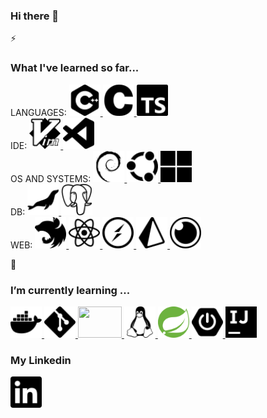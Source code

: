 ### Hi there 👋
⚡<h3>  What I've learned so far...</h3>
<!--
**samoyla/samoyla** is a ✨ _special_ ✨ repository because its `README.md` (this file) appears on your GitHub profile.

Here are some ideas to get you started:

- 🔭 I’m currently working on ...
- 🌱 I’m currently learning 
- 👯 I’m looking to collaborate on ...
- 🤔 I’m looking for help with ...
- 💬 Ask me about ...
- 📫 How to reach me: ...
- 😄 Pronouns: ...
- ⚡ Fun fact: ...
-->

<div>
  
  <div>
    LANGUAGES:
  <a href="https://cplusplus.com/">
    <img height="50" width="50" src="https://github.com/samoyla/logos/blob/main/cplusplus.svg?raw=true""/>
  </a>
  <a href="https://en.wikipedia.org/wiki/C_(programming_language)">
    <img height="50" width="50" src="https://github.com/samoyla/logos/blob/main/c.svg?raw=true"/>
  </a>
    <a href="https://www.typescriptlang.org/">
    <img height="50" width="50" src="https://github.com/samoyla/logos/blob/main/typescript.svg?raw=true"/>
  </a>
  </div>
  
  <div>
    IDE:
  <a href="https://www.vim.org/">
    <img height="50" width="50" src="https://github.com/samoyla/logos/blob/main/vim.svg?raw=true""/>
  </a>
  <a href="https://code.visualstudio.com/">
    <img height="50" width="50" src="https://github.com/samoyla/logos/blob/main/visualstudiocode.svg?raw=true"/>
  </a>
  </div>
  
  <div>
    OS AND SYSTEMS:
   <a href="https://www.debian.org/">
    <img height="50" width="50" src="https://github.com/samoyla/logos/blob/main/debian.svg?raw=true"/>
  </a>
     <a href="https://ubuntu.com/">
    <img height="50" width="50" src="https://github.com/samoyla/logos/blob/main/ubuntu.svg?raw=true"/>
  </a>
     <a href="https://www.microsoft.com/fr-fr/software-download/windows11">
    <img height="50" width="50" src="https://github.com/samoyla/logos/blob/main/windows11.svg?raw=true"/>
  </a>
  </div>
  
  <div>
    DB:
    <a href="https://mariadb.org/">
    <img height="50" width="50" src="https://github.com/samoyla/logos/blob/main/mariadb.svg?raw=true"/>
  </a>
    <a href="https://www.postgresql.org/">
    <img height="50" width="50" src="https://github.com/samoyla/logos/blob/main/postgresql.svg?raw=true"/>
  </a>
  </div>

  <div>
    WEB:
     <a href="https://nestjs.com/">
    <img height="50" width="50" src="https://github.com/samoyla/logos/blob/main/nestjs.svg?raw=true"/>
  </a>
     <a href="https://react.dev/">
    <img height="50" width="50" src="https://github.com/samoyla/logos/blob/main/react.svg?raw=true"/>
  </a>
     <a href="https://socket.io/fr/">
    <img height="50" width="50" src="https://github.com/samoyla/logos/blob/main/socketdotio.svg?raw=true"/>
  </a>
     <a href="https://www.prisma.io/">
    <img height="50" width="50" src="https://github.com/samoyla/logos/blob/main/prisma.svg?raw=true"/>
  </a>
     <a href="https://insomnia.rest/">
    <img height="50" width="50" src="https://github.com/samoyla/logos/blob/main/insomnia.svg?raw=true"/>
  </a>
  </div>
  
</div>


🌱<h3>  I’m currently learning ...</h3>
<div>
  <a href="https://www.docker.com/">
    <img height="50" width="50" src="https://github.com/samoyla/logos/blob/main/docker.svg?raw=true""/>
  </a>
   <a href="https://git-scm.com/">
    <img height="50" width="50" src="https://github.com/samoyla/logos/blob/main/git.svg?raw=true""/>
  </a>
   <a href="https://dev.java/learn/getting-started/">
    <img height="50" width="70" src="https://brandslogos.com/wp-content/uploads/images/java-logo-1.png"/>
  </a>
   <a href="https://www.linux.org/">
    <img height="50" width="50" src="https://github.com/samoyla/logos/blob/main/linux.svg?raw=true""/>
  </a>
  <a href="https://www.spring.io/projects/spring-boot">
    <img height="50" width="50" src="https://github.com/samoyla/logos/blob/main/Spring_Boot.png?raw=true"/>
  </a>
   <a href="https://www.spring.io/projects/spring-boot">
    <img height="50" width="50" src="https://github.com/samoyla/logos/blob/main/springboot.svg?raw=true"/>
  </a>
   <a href="https://www.jetbrains.com/idea/">
    <img height="50" width="50" src="https://github.com/samoyla/logos/blob/main/intellijidea.svg?raw=true"/>
  </a>
  
</div>

<div>
<h3>My Linkedin</h3>
<a href="https://www.linkedin.com/in/maryna-samoilenko-9a44331b2/">
    <img height="50" width="50" src="https://github.com/samoyla/logos/blob/main/linkedin.svg?raw=true""/>
  </a>
  
</div>
